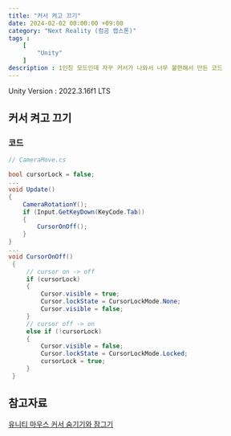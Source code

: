 ```yaml
---
title: "커서 켜고 끄기"
date: 2024-02-02 00:00:00 +09:00
category: "Next Reality (컴공 캡스톤)"
tags :
    [
        "Unity"
    ]
description : 1인칭 모드인데 자꾸 커서가 나와서 너무 불편해서 만든 코드 
---
```

Unity Version : 2022.3.16f1 LTS

## 커서 켜고 끄기

### 코드

```csharp
// CameraMove.cs

bool cursorLock = false;
...
void Update()
{
    CameraRotationY();
    if (Input.GetKeyDown(KeyCode.Tab))
    {
        CursorOnOff();
    }
}
...
void CursorOnOff()
 {
     // cursor on -> off
     if (cursorLock)
     {
         Cursor.visible = true;
         Cursor.lockState = CursorLockMode.None;
         Cursor.visible = false;
     }
     // cursor off -> on
     else if (!cursorLock)
     {
         Cursor.visible = false;
         Cursor.lockState = CursorLockMode.Locked;
         cursorLock = true;
     }
 }
```

## 참고자료

[유니티 마우스 커서 숨기기와 잠그기](https://solution94.tistory.com/31)
